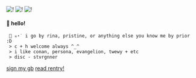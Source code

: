 ![!](https://images-wixmp-ed30a86b8c4ca887773594c2.wixmp.com/f/c301aeb1-f49a-46fe-a794-92960d17602b/d5cydgl-976aae02-1d98-467a-aa74-4c044fa82c3a.png?token=eyJ0eXAiOiJKV1QiLCJhbGciOiJIUzI1NiJ9.eyJzdWIiOiJ1cm46YXBwOjdlMGQxODg5ODIyNjQzNzNhNWYwZDQxNWVhMGQyNmUwIiwiaXNzIjoidXJuOmFwcDo3ZTBkMTg4OTgyMjY0MzczYTVmMGQ0MTVlYTBkMjZlMCIsIm9iaiI6W1t7InBhdGgiOiJcL2ZcL2MzMDFhZWIxLWY0OWEtNDZmZS1hNzk0LTkyOTYwZDE3NjAyYlwvZDVjeWRnbC05NzZhYWUwMi0xZDk4LTQ2N2EtYWE3NC00YzA0NGZhODJjM2EucG5nIn1dXSwiYXVkIjpbInVybjpzZXJ2aWNlOmZpbGUuZG93bmxvYWQiXX0.yE4WJyJUCmh51rG8ywoXE7tN8iVs_-Kz5LidPYgd0yw) ![!](https://images-wixmp-ed30a86b8c4ca887773594c2.wixmp.com/f/c9eb166d-bf92-4ee4-9c5f-f66f18bb2408/d3k8ulw-91b11db3-8a29-40af-a602-f0be0dc01e39.png/v1/fill/w_99,h_57/kaito_kid_stamp_by_malibumixx_d3k8ulw-fullview.png?token=eyJ0eXAiOiJKV1QiLCJhbGciOiJIUzI1NiJ9.eyJzdWIiOiJ1cm46YXBwOjdlMGQxODg5ODIyNjQzNzNhNWYwZDQxNWVhMGQyNmUwIiwiaXNzIjoidXJuOmFwcDo3ZTBkMTg4OTgyMjY0MzczYTVmMGQ0MTVlYTBkMjZlMCIsIm9iaiI6W1t7ImhlaWdodCI6Ijw9NTciLCJwYXRoIjoiXC9mXC9jOWViMTY2ZC1iZjkyLTRlZTQtOWM1Zi1mNjZmMThiYjI0MDhcL2Qzazh1bHctOTFiMTFkYjMtOGEyOS00MGFmLWE2MDItZjBiZTBkYzAxZTM5LnBuZyIsIndpZHRoIjoiPD05OSJ9XV0sImF1ZCI6WyJ1cm46c2VydmljZTppbWFnZS5vcGVyYXRpb25zIl19.ZhMx09X2MosMQNOKlAHQsZzCgWZK3HIUB8NFA2CoEck) ![!](https://images-wixmp-ed30a86b8c4ca887773594c2.wixmp.com/f/5c2a3191-7189-4eea-b026-ace7c6f25b87/d2zcqdl-2874f2c6-9082-498e-92d5-8849d3305ac3.png/v1/fill/w_100,h_50,q_80,strp/nemesis_not_yaoi_by_kaito_kidplz_d2zcqdl-fullview.jpg?token=eyJ0eXAiOiJKV1QiLCJhbGciOiJIUzI1NiJ9.eyJzdWIiOiJ1cm46YXBwOjdlMGQxODg5ODIyNjQzNzNhNWYwZDQxNWVhMGQyNmUwIiwiaXNzIjoidXJuOmFwcDo3ZTBkMTg4OTgyMjY0MzczYTVmMGQ0MTVlYTBkMjZlMCIsIm9iaiI6W1t7ImhlaWdodCI6Ijw9NTAiLCJwYXRoIjoiXC9mXC81YzJhMzE5MS03MTg5LTRlZWEtYjAyNi1hY2U3YzZmMjViODdcL2QyemNxZGwtMjg3NGYyYzYtOTA4Mi00OThlLTkyZDUtODg0OWQzMzA1YWMzLnBuZyIsIndpZHRoIjoiPD0xMDAifV1dLCJhdWQiOlsidXJuOnNlcnZpY2U6aW1hZ2Uub3BlcmF0aW9ucyJdfQ.d5kkcgsaE91otlzDiN8Ukiq-GHLi6ux1Ak7bOte3SaU)
#### 💎 hello! 
     💍 ✮⋆˙ i go by rina, pristine, or anything else you know me by prior :D
	 > c + h welcome always ^_^ 
	 > i like conan, persona, evangelion, twewy + etc 
	 > disc - stvrgnner

  [sign my gb](https://shibuya-angel.123guestbook.com/) [read rentry!](https://rentry.co/angelofshibuya)
